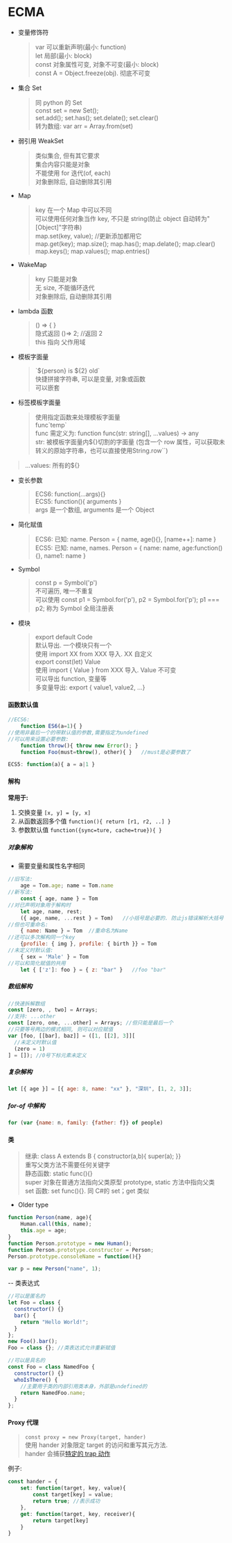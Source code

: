 # ECMA

- 变量修饰符
  > var 可以重新声明(最小: function)<br/>
  > let 局部(最小: block)<br/>
  > const 对象属性可变, 对象不可变(最小: block)<br/>
  > const A = Object.freeze(obj). 彻底不可变
- 集合 Set
  > 同 python 的 Set<br/>
  > const set = new Set();<br/>
  > set.add(); set.has(); set.delate(); set.clear()<br/>
  > 转为数组: var arr = Array.from(set)
- 弱引用 WeakSet
  > 类似集合, 但有其它要求<br/>
  > 集合内容只能是对象<br/>
  > 不能使用 for 迭代(of, each)<br/>
  > 对象删除后, 自动删除其引用
- Map
  > key 在一个 Map 中可以不同<br/>
  > 可以使用任何对象当作 key, 不只是 string(防止 object 自动转为"[Object]"字符串)<br/>
  > map.set(key, value); //更新添加都用它<br/>
  > map.get(key); map.size(); map.has(); map.delate(); map.clear()<br/>
  > map.keys(); map.values(); map.entries()
- WakeMap
  > key 只能是对象<br/>
  > 无 size, 不能循环迭代<br/>
  > 对象删除后, 自动删除其引用
- lambda 函数
  > () => { }<br/>
  > 隐式返回 ()=> 2; //返回 2<br/>
  > this 指向 父作用域
- 模板字面量
  > \`${person} is ${2} old\`<br/>
  > 快捷拼接字符串, 可以是变量, 对象或函数<br/>
  > 可以嵌套
- 标签模板字面量
  > 使用指定函数来处理模板字面量<br/>
  > func\`temp\`<br/>
  > func 需定义为: function func(str: string[], ...values) -> any<br/>
  > str: 被模板字面量内${}切割的字面量 (包含一个 row 属性，可以获取未转义的原始字符串，也可以直接使用String.row``)<br/>
> ...values: 所有的${}
- 变长参数
  > ECS6: function(...args){}<br/>
  > ECS5: function(){ arguments }<br/>
  > args 是一个数组, arguments 是一个 Object
- 简化赋值
  > ECS6: 已知: name. Person = { name, age(){}, [name++]: name }<br/>
  > ECS5: 已知: name, names. Person = { name: name, age:function(){}, name1: name }
- Symbol
  > const p = Symbol('p')<br/>
  > 不可遍历, 唯一不重复<br/>
  > 可以使用 const p1 = Symbol.for('p'), p2 = Symbol.for('p'); p1 === p2; 称为 Symbol 全局注册表<br/>
- 模块
  > export default Code<br/>
  > 默认导出. 一个模块只有一个<br/>
  > 使用 import XX from XXX 导入. XX 自定义<br/>
  > export const(let) Value<br/>
  > 使用 import { Value } from XXX 导入. Value 不可变<br/>
  > 可以导出 function, 变量等<br/>
  > 多变量导出: export { value1, value2, ...}

#### 函数默认值

```js
//ECS6:
    function ES6(a=1){ }
//使用非最后一个的带默认值的参数,需要指定为undefined
//可以用来设置必要参数:
    function throw(){ throw new Error(); }
    function Foo(must=throw(), other){ }   //must是必要参数了

ECS5: function(a){ a = a|1 }
```

#### 解构

**常用于:**

1. 交换变量 `[x, y] = [y, x]`
2. 从函数返回多个值 `function(){ return [r1, r2, ..] }`
3. 参数默认值 `function({sync=ture, cache=true}){ }`

##### 对象解构

- 需要变量和属性名字相同

```js
//旧写法:
    age = Tom.age; name = Tom.name
//新写法:
    const { age, name } = Tom
//对已声明对象用于解构时
    let age, name, rest;
    ({ age, name, ...rest } = Tom)   //小括号是必要的. 防止js错误解析大括号
//但也可重命名:
    { name: Name } = Tom  //重命名为Name
//还可以多次解构同一个key
    {profile: { img }, profile: { birth }} = Tom
//未定义时默认值:
    { sex = 'Male' } = Tom
//可以和简化赋值的共用
    let { ['z']: foo } = { z: "bar" }   //foo "bar"
```

##### 数组解构

```js
//快速拆解数组
const [zero, , two] = Arrays;
//支持: ...other
const [zero, one, ...other] = Arrays; //但只能是最后一个
//只要等号两边的模式相同, 则可以对应赋值
var [foo, [[bar], baz]] = ([1, [[2], 3]][
  //未定义时默认值
  (zero = 1)
] = []); //0号下标元素未定义
```

##### 复杂解构

```js
let [{ age }] = [{ age: 8, name: "xx" }, "深圳", [1, 2, 3]];
```

##### for-of 中解构

```js
for (var {name: n, family: {father: f}} of people)
```

#### 类

> 继承: class A extends B { constructor(a,b){ super(a); }}<br/>
> 重写父类方法不需要任何关键字<br/>
> 静态函数: static func(){}<br/>
> super 对象在普通方法指向父类原型 prototype, static 方法中指向父类<br/>
> set 函数: set func(){}. 同 C#的 set；get 类似<br/>

- Older type

```js
function Person(name, age){
    Human.call(this, name);
    this.age = age;
}
function Person.prototype = new Human();
function Person.prototype.constructor = Person;
Person.prototype.consoleName = function(){}

var p = new Person("name", 1);
```

-- 类表达式

```js
//可以是匿名的
let Foo = class {
  constructor() {}
  bar() {
    return "Hello World!";
  }
};
new Foo().bar();
Foo = class {}; //类表达式允许重新赋值

//可以是具名的
const Foo = class NamedFoo {
  constructor() {}
  whoIsThere() {
    //主要用于类的内部引用类本身，外部是undefined的
    return NamedFoo.name;
  }
};
```

#### Proxy 代理

> `const proxy = new Proxy(target, hander)`<br/>
> 使用 hander 对象限定 target 的访问和重写其元方法.<br/>
> hander 会捕获[特定的 trap 动作](https://developer.mozilla.org/zh-CN/docs/Web/JavaScript/Reference/Global_Objects/Proxy#handler_%E5%AF%B9%E8%B1%A1%E7%9A%84%E6%96%B9%E6%B3%95)

例子:

```js
const hander = {
    set: function(target, key, value){
        const target[key] = value;
        return true; //表示成功
    },
    get: function(target, key, receiver){
        return target[key]
    }
}
```
